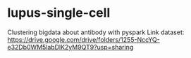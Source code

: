 # lupus-single-cell
Clustering bigdata about antibody with pyspark
Link dataset: https://drive.google.com/drive/folders/1255-NccYQ-e32Db0WM5labDlK2yM9QT9?usp=sharing
